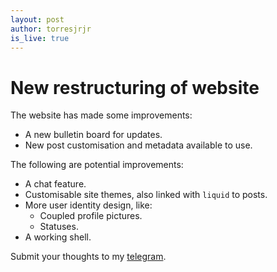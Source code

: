 ```yaml
---
layout: post
author: torresjrjr
is_live: true
---
```

# New restructuring of website
The website has made some improvements:
- A new bulletin board for updates.
- New post customisation and metadata available to use.

The following are potential improvements:
- A chat feature.
- Customisable site themes, also linked with `liquid` to posts.
- More user identity design, like:
  - Coupled profile pictures.
  - Statuses.
- A working shell.

Submit your thoughts to my [telegram](https://t.me/torresjrjr).